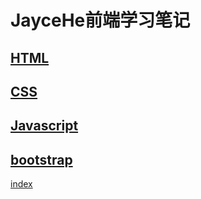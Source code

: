 # JayceHe前端学习笔记

## [HTML](https://github.com/HeJayce/web_text/blob/main/markdown/web_text.md)

## [CSS](https://github.com/HeJayce/web_text/blob/main/markdown/web_css.md)

## [Javascript](https://github.com/HeJayce/web_text/blob/main/markdown/JavaScript.md)

## [bootstrap](https://github.com/HeJayce/web_text/blob/main/markdown/Bootstrap.md)
[index](https://jayce.icu)
